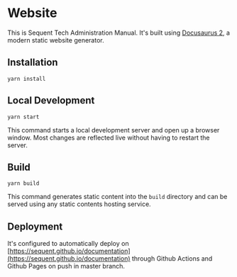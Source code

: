 # Website

This is Sequent Tech Administration Manual. It's built using [Docusaurus 2](https://v2.docusaurus.io/), a modern static website generator. 

## Installation

```console
yarn install
```

## Local Development

```console
yarn start
```

This command starts a local development server and open up a browser window. Most changes are reflected live without having to restart the server.

## Build

```console
yarn build
```

This command generates static content into the `build` directory and can be served using any static contents hosting service.

## Deployment

It's configured to automatically deploy on [https://sequent.github.io/documentation](https://sequent.github.io/documentation) through Github Actions and Github Pages on push in master branch.
